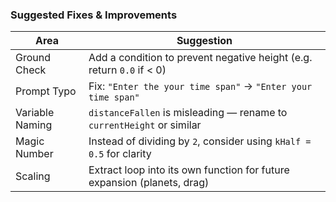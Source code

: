 ### Suggested Fixes & Improvements


| Area                    | Suggestion                                                                 |
|-------------------------|----------------------------------------------------------------------------|
| Ground Check            | Add a condition to prevent negative height (e.g. return `0.0` if < 0)      |
| Prompt Typo             | Fix: `"Enter the your time span"` → `"Enter your time span"`               |
| Variable Naming         | `distanceFallen` is misleading — rename to `currentHeight` or similar      |
| Magic Number            | Instead of dividing by `2`, consider using `kHalf = 0.5` for clarity       |
| Scaling                 | Extract loop into its own function for future expansion (planets, drag)    |


